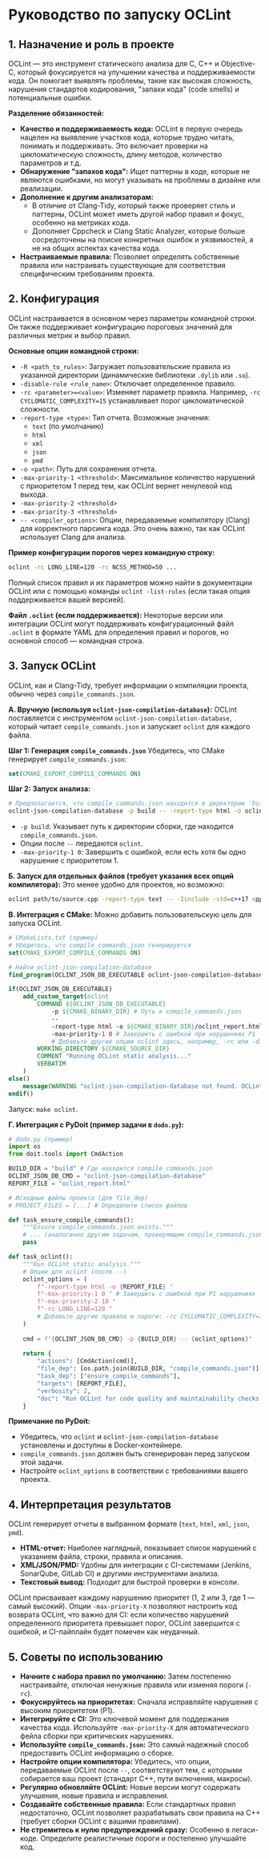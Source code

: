 # Руководство по запуску OCLint

## 1. Назначение и роль в проекте

OCLint — это инструмент статического анализа для C, C++ и Objective-C, который фокусируется на улучшении качества и поддерживаемости кода. Он помогает выявлять проблемы, такие как высокая сложность, нарушения стандартов кодирования, "запахи кода" (code smells) и потенциальные ошибки.

**Разделение обязанностей:**
- **Качество и поддерживаемость кода:** OCLint в первую очередь нацелен на выявление участков кода, которые трудно читать, понимать и поддерживать. Это включает проверки на цикломатическую сложность, длину методов, количество параметров и т.д.
- **Обнаружение "запахов кода":** Ищет паттерны в коде, которые не являются ошибками, но могут указывать на проблемы в дизайне или реализации.
- **Дополнение к другим анализаторам:**
    - В отличие от Clang-Tidy, который также проверяет стиль и паттерны, OCLint может иметь другой набор правил и фокус, особенно на метриках кода.
    - Дополняет Cppcheck и Clang Static Analyzer, которые больше сосредоточены на поиске конкретных ошибок и уязвимостей, а не на общих аспектах качества кода.
- **Настраиваемые правила:** Позволяет определять собственные правила или настраивать существующие для соответствия специфическим требованиям проекта.

## 2. Конфигурация

OCLint настраивается в основном через параметры командной строки. Он также поддерживает конфигурацию пороговых значений для различных метрик и выбор правил.

**Основные опции командной строки:**
- `-R <path_to_rules>`: Загружает пользовательские правила из указанной директории (динамические библиотеки `.dylib` или `.so`).
- `-disable-rule <rule_name>`: Отключает определенное правило.
- `-rc <parameter>=<value>`: Изменяет параметр правила. Например, `-rc CYCLOMATIC_COMPLEXITY=15` устанавливает порог цикломатической сложности.
- `-report-type <type>`: Тип отчета. Возможные значения:
    - `text` (по умолчанию)
    - `html`
    - `xml`
    - `json`
    - `pmd`
- `-o <path>`: Путь для сохранения отчета.
- `-max-priority-1 <threshold>`: Максимальное количество нарушений с приоритетом 1 перед тем, как OCLint вернет ненулевой код выхода.
- `-max-priority-2 <threshold>`
- `-max-priority-3 <threshold>`
- `-- <compiler_options>`: Опции, передаваемые компилятору (Clang) для корректного парсинга кода. Это очень важно, так как OCLint использует Clang для анализа.

**Пример конфигурации порогов через командную строку:**
```bash
oclint -rc LONG_LINE=120 -rc NCSS_METHOD=50 ...
```
Полный список правил и их параметров можно найти в документации OCLint или с помощью команды `oclint -list-rules` (если такая опция поддерживается вашей версией).

**Файл `.oclint` (если поддерживается):**
Некоторые версии или интеграции OCLint могут поддерживать конфигурационный файл `.oclint` в формате YAML для определения правил и порогов, но основной способ — командная строка.

## 3. Запуск OCLint

OCLint, как и Clang-Tidy, требует информации о компиляции проекта, обычно через `compile_commands.json`.

**А. Вручную (используя `oclint-json-compilation-database`):**
OCLint поставляется с инструментом `oclint-json-compilation-database`, который читает `compile_commands.json` и запускает `oclint` для каждого файла.

**Шаг 1: Генерация `compile_commands.json`**
Убедитесь, что CMake генерирует `compile_commands.json`:
```cmake
set(CMAKE_EXPORT_COMPILE_COMMANDS ON)
```

**Шаг 2: Запуск анализа:**
```bash
# Предполагается, что compile_commands.json находится в директории 'build'
oclint-json-compilation-database -p build -- -report-type html -o oclint_report.html -max-priority-1 0 -max-priority-2 10
```
- `-p build`: Указывает путь к директории сборки, где находится `compile_commands.json`.
- Опции после `--` передаются `oclint`.
- `-max-priority-1 0`: Завершить с ошибкой, если есть хотя бы одно нарушение с приоритетом 1.

**Б. Запуск для отдельных файлов (требует указания всех опций компилятора):**
Это менее удобно для проектов, но возможно:
```bash
oclint path/to/source.cpp -report-type text -- -Iinclude -std=c++17 <другие_опции_компилятора>
```

**В. Интеграция с CMake:**
Можно добавить пользовательскую цель для запуска OCLint.
```cmake
# CMakeLists.txt (пример)
# Убедитесь, что compile_commands.json генерируется
set(CMAKE_EXPORT_COMPILE_COMMANDS ON)

# Найти oclint-json-compilation-database
find_program(OCLINT_JSON_DB_EXECUTABLE oclint-json-compilation-database)

if(OCLINT_JSON_DB_EXECUTABLE)
    add_custom_target(oclint
        COMMAND ${OCLINT_JSON_DB_EXECUTABLE}
            -p ${CMAKE_BINARY_DIR} # Путь к compile_commands.json
            --
            -report-type html -o ${CMAKE_BINARY_DIR}/oclint_report.html
            -max-priority-1 0 # Завершить с ошибкой при нарушениях P1
            # Добавьте другие опции oclint здесь, например, -rc или -disable-rule
        WORKING_DIRECTORY ${CMAKE_SOURCE_DIR}
        COMMENT "Running OCLint static analysis..."
        VERBATIM
    )
else()
    message(WARNING "oclint-json-compilation-database not found. OCLint analysis will be skipped.")
endif()
```
Запуск: `make oclint`.

**Г. Интеграция с PyDoit (пример задачи в `dodo.py`):**
```python
# dodo.py (пример)
import os
from doit.tools import CmdAction

BUILD_DIR = "build" # Где находится compile_commands.json
OCLINT_JSON_DB_CMD = "oclint-json-compilation-database"
REPORT_FILE = "oclint_report.html"

# Исходные файлы проекта (для file_dep)
# PROJECT_FILES = [...] # Определите список файлов

def task_ensure_compile_commands():
    """Ensure compile_commands.json exists."""
    # ... (аналогично другим задачам, проверяющим compile_commands.json)
    pass

def task_oclint():
    """Run OCLint static analysis."""
    # Опции для oclint (после --)
    oclint_options = (
        f"-report-type html -o {REPORT_FILE} "
        f"-max-priority-1 0 " # Завершить с ошибкой при P1 нарушениях
        f"-max-priority-2 10 "
        f"-rc LONG_LINE=120 "
        # Добавьте другие правила и пороги: -rc CYCLOMATIC_COMPLEXITY=15 -disable-rule ShortVariableName
    )
    
    cmd = f"{OCLINT_JSON_DB_CMD} -p {BUILD_DIR} -- {oclint_options}"
    
    return {
        "actions": [CmdAction(cmd)],
        "file_dep": [os.path.join(BUILD_DIR, "compile_commands.json")], # + PROJECT_FILES
        "task_dep": ["ensure_compile_commands"],
        "targets": [REPORT_FILE],
        "verbosity": 2,
        "doc": "Run OCLint for code quality and maintainability checks."
    }
```
**Примечание по PyDoit:**
- Убедитесь, что `oclint` и `oclint-json-compilation-database` установлены и доступны в Docker-контейнере.
- `compile_commands.json` должен быть сгенерирован перед запуском этой задачи.
- Настройте `oclint_options` в соответствии с требованиями вашего проекта.

## 4. Интерпретация результатов

OCLint генерирует отчеты в выбранном формате (`text`, `html`, `xml`, `json`, `pmd`).
- **HTML-отчет:** Наиболее наглядный, показывает список нарушений с указанием файла, строки, правила и описания.
- **XML/JSON/PMD:** Удобны для интеграции с CI-системами (Jenkins, SonarQube, GitLab CI) и другими инструментами анализа.
- **Текстовый вывод:** Подходит для быстрой проверки в консоли.

OCLint присваивает каждому нарушению приоритет (1, 2 или 3, где 1 — самый высокий). Опции `-max-priority-X` позволяют настроить код возврата OCLint, что важно для CI: если количество нарушений определенного приоритета превышает порог, OCLint завершится с ошибкой, и CI-пайплайн будет помечен как неудачный.

## 5. Советы по использованию

- **Начните с набора правил по умолчанию:** Затем постепенно настраивайте, отключая ненужные правила или изменяя пороги (`-rc`).
- **Фокусируйтесь на приоритетах:** Сначала исправляйте нарушения с высоким приоритетом (P1).
- **Интегрируйте с CI:** Это ключевой момент для поддержания качества кода. Используйте `-max-priority-X` для автоматического фейла сборки при критических нарушениях.
- **Используйте `compile_commands.json`:** Это самый надежный способ предоставить OCLint информацию о сборке.
- **Настройте опции компилятора:** Убедитесь, что опции, передаваемые OCLint после `--`, соответствуют тем, с которыми собирается ваш проект (стандарт C++, пути включения, макросы).
- **Регулярно обновляйте OCLint:** Новые версии могут содержать улучшения, новые правила и исправления.
- **Создавайте собственные правила:** Если стандартных правил недостаточно, OCLint позволяет разрабатывать свои правила на C++ (требует сборки OCLint с вашими правилами).
- **Не стремитесь к нулю предупреждений сразу:** Особенно в легаси-коде. Определите реалистичные пороги и постепенно улучшайте код.